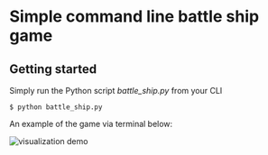 # Simple command line battle ship game

## Getting started

Simply run the Python script _battle_ship.py_ from your CLI

    $ python battle_ship.py

An example of the game via terminal below:

![visualization
demo](https://github.com/beilmanmich/battle_ship/blob/master/battle_ship.png)


